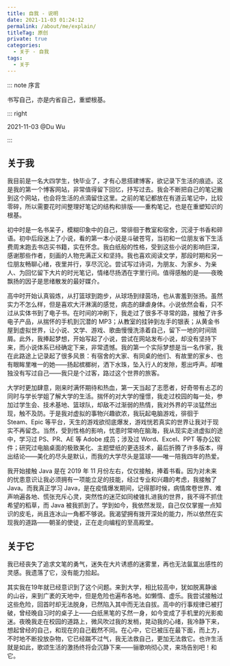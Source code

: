 ```yaml
---
title: 自我 - 说明
date: 2021-11-03 01:24:12
permalink: /about/me/explain/
titleTag: 原创
private: true
categories:
  - 关于 - 自我
tags:
  - 关于
---
```




::: note 序言

书写自己，亦是内省自己，重塑根基。

::: right

2021-11-03 @Du Wu

:::



<!-- more -->

## 关于我



我目前是一名大四学生，快毕业了，才有心思搭建博客，欲记录下生活的痕迹。这是我的第一个博客网站，非常值得留下回忆，抒写过去。我会不断把自己的笔记搬到这个网站，也会将生活的点滴留住这里。之前的笔记都放在有道云笔记中，比较零碎，所以需要花时间整理好笔记的结构和排版——重构笔记，也是在重塑知识的根基。

初中时是一名书呆子，模糊印象中的自己，常徘徊于教室和宿舍，沉浸于书香和碎语。初中后段迷上了小说，看的第一本小说是斗破苍穹，当初和一位朋友省下生活费周末跑去书店买书籍，实在怀念。我白纸般的性格，受到这些小说的影响巨深，感谢那些作者，刻画的人物充满正义和坚持。我也喜欢阅读文学，那段时期和另一位朋友畅聊心绪，夜里并行，享尽沉沦。尝试写过诗词，为朋友、为家乡、为亲人、为回忆留下大片的时光笔记，情绪尽扬洒在字里行间。值得感触的是——夜晚飘扬的因子是思绪散发的最好媒介。

高中时开始认真锻炼，从打篮球到跑步，从球场到绿茵场，也从害羞到张扬。虽然实力不怎么样，但是喜欢大汗淋漓的感觉，病态的肆虐身体。小说依然会看，只不过从实体书到了电子书。在时间的冲刷下，我走过了很多不寻常的路，接触了许多电子产品，从揣怀的手机到沉潜的 MP3；从教室的挂钟到左手的银表；从黄金书屋到虚拟世界，让小说、文学、游戏、歌曲慢慢洗涤着自己，留下一地的时间琐屑。此外，我捧起梦想，开始写起了小说，尝试在网站发布小说，却没有坚持下来，而小说体系已经确定下来，非常遗憾。我的第一个实际梦想是当一名作家，我在此路途上记录起了很多风景：有宿舍的大家、有同桌的他们、有故里的家乡、也有眼眸里唯一的她——扬起槟榔树，洒下水珠，坠入行人的发隙，惹出呼声。却唯独没有写过自己——我只是个过客，路过这个世界的旅客。

大学时更加肆意，刚来时满怀期待和热血，第一天当起了志愿者，好奇带有忐忑的同时与学长学姐了解大学的生活。揣怀的对大学的憧憬，我走过校园的每一处，参加过学生会、技术基地、篮球队，却敌不过渐弱的热情，我对外界的平淡猛然出现，触不及防。于是我对虚拟的事物兴趣欲浓，我玩起电脑游戏，徘徊于 Steam、Epic 等平台，天生的游戏欲彻底爆发，游戏恍若真实的世界让我对于现实不再留念。当然，受到性格的影响，忧患时常响在脑海，我从现实走进虚拟的途中，学习过 PS、PR、AE 等 Adobe 成员；涉及过 Word、Excel、PPT 等办公软件；研究过电脑桌面的极致美化、主题壁纸的更迭技术，最后折腾了许多版本，得出结论——美化的尽头是默认，而我的大学尽头是篮球——唯一陪我四年的热爱。

我开始接触 Java 是在 2019 年 11 月份左右，仅仅接触，捧着书看。因为对未来的忧患意识让我必须拥有一项能立足的技能，经过专业和兴趣的考虑，我接触了 Java。而我真正学习 Java，是在疫情爆发期间，记得那时候，病情席卷世界、难声响遍各地、慌张充斥心灵，突然性的迷茫如同棱锥扎进我的世界，我不得不抓住希望的稻草，而 Java 被我抓到了。学到如今，我依然发现，自己仅仅掌握一点知识的皮毛，尚且连冰山一角都不够说。我渴望拥有拨开深处的能力，所以依然在实现我的道路——朝圣的使徒，正在走向编程的至高殿堂。



## 关于它

我已经丧失了追求文笔的勇气，迷失在大片诱惑的迷雾里，再也无法氤氲出感性的灵感。我遗落了它，没有能力拾起。

其实我在19年就已经意识到了这个问题。来到大学，相比较高中，犹如脱离静谧的山谷，来到广袤的天地中，但是危险也遍布各地。如懒惰、虚乐。我尝试接触过这些危险，回首时却无法脱身，已然陷入其中而无法自拔。高中的行事规律已被打破，曾经晚自习时的桌子上——白纸黑笔的孓然一身，如今变成了手机里的光影痴迷。夜晚我走在校园的道路上，微风吹过我的发梢，晃动我的心绪，我冷静下来，想起曾经的自己，和现在的自己截然不同。在心中，它已被压在最下面，而上方，不时地不断投放杂物，它已经踹不过气，我无法救自己，更加无法救它。也许生活就是如此，歌颂生活的激扬终将会沉静下来——骊歌响彻心灵，来场告别吧！和它。

